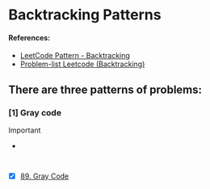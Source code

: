 # Backtracking Patterns

#### References:
- [LeetCode Pattern - Backtracking](https://blog.algomaster.io/p/81d42ca2-600c-4252-aa33-a56462090048)
- [Problem-list Leetcode (Backtracking)](https://leetcode.com/problem-list/backtracking/)

## There are three patterns of problems:
  ### [1] Gray code
  > [!IMPORTANT]
  > -  
 
    
```python
 
```

   - [x] [89. Gray Code](https://leetcode.com/problems/gray-code/description/)
